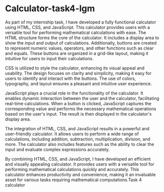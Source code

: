 # Calculator-task4-lgm
As part of my internship task, I have developed a fully functional calculator using HTML, CSS, and JavaScript. This calculator provides users with a versatile tool for performing mathematical calculations with ease. The HTML structure forms the core of the calculator. It includes a display area to show the input and output of calculations. Additionally, buttons are created to represent numeric values, operators, and other functions such as clear and equals. These buttons are organized in a grid-like layout, making it intuitive for users to input their calculations.

CSS is utilized to style the calculator, enhancing its visual appeal and usability. The design focuses on clarity and simplicity, making it easy for users to identify and interact with the buttons. The use of colors, typography, and layout ensures a pleasant and intuitive user experience.

JavaScript plays a crucial role in the functionality of the calculator. It enables dynamic interaction between the user and the calculator, facilitating real-time calculations. When a button is clicked, JavaScript captures the corresponding value and performs the necessary mathematical operations based on the user's input. The result is then displayed in the calculator's display area.

The integration of HTML, CSS, and JavaScript results in a powerful and user-friendly calculator. It allows users to perform a wide range of calculations, including addition, subtraction, multiplication, division, and more. The calculator also includes features such as the ability to clear the input and evaluate complex expressions accurately.

By combining HTML, CSS, and JavaScript, I have developed an efficient and visually appealing calculator. It provides users with a versatile tool for performing mathematical calculations quickly and accurately. This calculator enhances productivity and convenience, making it an invaluable asset for various tasks requiring mathematical computations.Task 4 calculator
